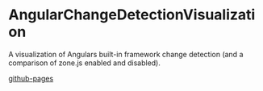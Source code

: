 # AngularChangeDetectionVisualization

A visualization of Angulars built-in framework change detection (and a comparison of zone.js enabled and disabled).

[github-pages](https://maximilian-r.github.io/angular-change-detection-visualization/)
